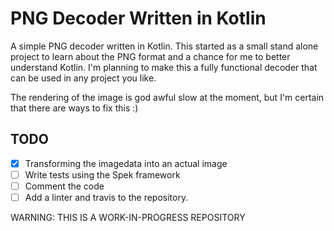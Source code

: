 # PNG Decoder Written in Kotlin
A simple PNG decoder written in Kotlin. This started as a small stand alone project to learn about the PNG format and a chance for me to better understand Kotlin. I'm planning to make this a fully functional decoder that can be used in any project you like.

The rendering of the image is god awful slow at the moment, but I'm certain that there are ways to fix this :)

## TODO
- [x] Transforming the imagedata into an actual image
- [ ] Write tests using the Spek framework
- [ ] Comment the code
- [ ] Add a linter and travis to the repository.

WARNING: THIS IS A WORK-IN-PROGRESS REPOSITORY

